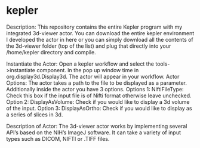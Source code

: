 kepler
======
Description:
This repository contains the entire Kepler program with my integrated 3d-viewer actor. 
You can download the entire kepler environment I developed the actor in here or you can simply download 
all the contents of the 3d-viewer folder (top of the list) and plug that directly into your
/home/kepler directory and compile.

Instantiate the Actor:
Open a kepler workflow and select the tools->instantiate component. 
In the pop up window time in org.display3d.Display3d. The actor will appear in your workflow.
Actor Options:
The actor takes a path to the file to be displayed as a parameter. Additionally inside the actor you have 3 options.
Options 1: NiftiFileType: Check this box if the input file is of Nifti format otherwise leave unchecked.
Option 2: DisplayAsVolume: Check if you would like to display a 3d volume of the input.
Option 3: DisplayAsOrtho: Check if you would like to display as a series of slices in 3d.

Description of Actor:
The 3d-viewer actor works by implementing several API’s based on the NIH’s ImageJ software. 
It can take a variety of input types such as DICOM, NIFTI or .TIFF files.

